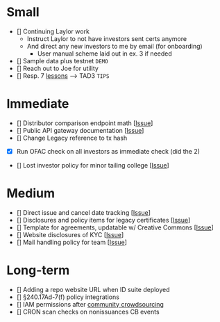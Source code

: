 # Small

- [] Continuing Laylor work
  - Instruct Laylor to not have investors sent certs anymore
  - And direct any new investors to me by email (for onboarding)
    - User manual scheme laid out in ex. 3 if needed
- [] Sample data plus testnet `DEMO`
- [] Reach out to Joe for utility
- [] Resp. 7 [lessons](https://github.com/blocktransfer/website/tree/ee725d7cc9ae09a4bc04a61275fd010266328533/compliance/team) --> TAD3 `TIPS`

# Immediate

- [] Distributor comparison endpoint math [[Issue](https://github.com/blocktransfer/syndicate-api/issues/3)]
- [] Public API gateway documentation [[Issue](https://github.com/blocktransfer/TAD3-docs/issues/6)]
- [] Change Legacy reference to tx hash
- [x] Run OFAC check on all investors as immediate check (did the 2)
- [] Lost investor policy for minor tailing college [[Issue](https://github.com/blocktransfer/website/issues/10)]

# Medium

- [] Direct issue and cancel date tracking [[Issue](https://github.com/blocktransfer/TAD3/issues/1)]
- [] Disclosures and policy items for legacy certificates [[Issue](https://github.com/blocktransfer/TAD3/issues/3)]
- [] Template for agreements, updatable w/ Creative Commons [[Issue](https://github.com/blocktransfer/TAD3/issues/4)]
- [] Website disclosures of KYC [[Issue](https://github.com/blocktransfer/website/issues/8)]
- [] Mail handling policy for team [[Issue](https://github.com/blocktransfer/website/issues/9)]

# Long-term

- [] Adding a repo website URL when ID suite deployed
- [] §240.17Ad-7(f) policy integrations
- [] IAM permissions after [community crowdsourcing](https://github.com/JFWooten4/agenda/issues/4)
- [] CRON scan checks on nonissuances CB events
